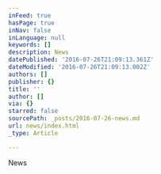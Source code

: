 ```yaml
---
inFeed: true
hasPage: true
inNav: false
inLanguage: null
keywords: []
description: News
datePublished: '2016-07-26T21:09:13.361Z'
dateModified: '2016-07-26T21:09:13.002Z'
authors: []
publisher: {}
title: ''
author: []
via: {}
starred: false
sourcePath: _posts/2016-07-26-news.md
url: news/index.html
_type: Article

---
```

News